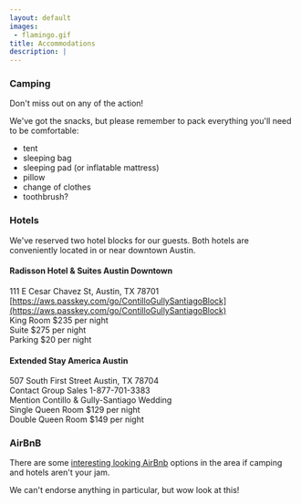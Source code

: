 ```yaml
---
layout: default
images:
 - flamingo.gif
title: Accommodations
description: |
---
```

### <i class="fa fa-free-code-camp" aria-hidden="true"></i> Camping
Don't miss out on any of the action!

We've got the snacks, but please remember to pack everything you'll need to be comfortable:
 - tent
 - sleeping bag
 - sleeping pad (or inflatable mattress)
 - pillow
 - change of clothes
 - toothbrush?

### <i class="fa fa-bed" aria-hidden="true"></i> Hotels
We've reserved two hotel blocks for our guests. Both hotels are conveniently located in or near downtown Austin.

#### Radisson Hotel & Suites Austin Downtown  
111 E Cesar Chavez St, Austin, TX 78701  
[https://aws.passkey.com/go/ContilloGullySantiagoBlock](https://aws.passkey.com/go/ContilloGullySantiagoBlock)  
King Room $235 per night  
Suite $275 per night  
Parking $20 per night  

#### Extended Stay America Austin   
507 South First Street Austin, TX 78704  
Contact Group Sales 1-877-701-3383   
Mention Contillo & Gully-Santiago Wedding      
Single Queen Room $129 per night   
Double Queen Room $149 per night  

### <i class="fa fa-shower" aria-hidden="true"></i> AirBnB
There are some [interesting looking AirBnb](https://www.airbnb.com/s/Sedro-Woolley--WA--United-States/homes?checkin=2018-08-18&checkout=2018-08-19&adults=2&children=0&infants=0&guests=2&place_id=ChIJC-e-3ZcIhVQRwYMWIpg7w0c&query=Sedro-Woolley%2C%20WA%2C%20United%20States&source=mc_search_bar&refinement_paths%5B%5D=%2Fhomes&allow_override%5B%5D=&s_tag=FSSAyOtQ) options in the area if camping and hotels aren't your jam.

We can't endorse anything in particular, but wow look at this!